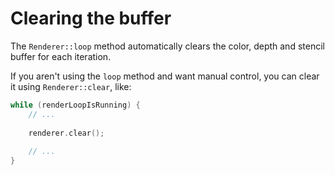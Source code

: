 # Clearing the buffer

The ``Renderer::loop`` method automatically clears the color, depth and stencil buffer for each
iteration.

If you aren't using the ``loop`` method and want manual control, you can
clear it using ``Renderer::clear``, like:

````c++
while (renderLoopIsRunning) {
    // ...
    
    renderer.clear();
    
    // ...
}
````
